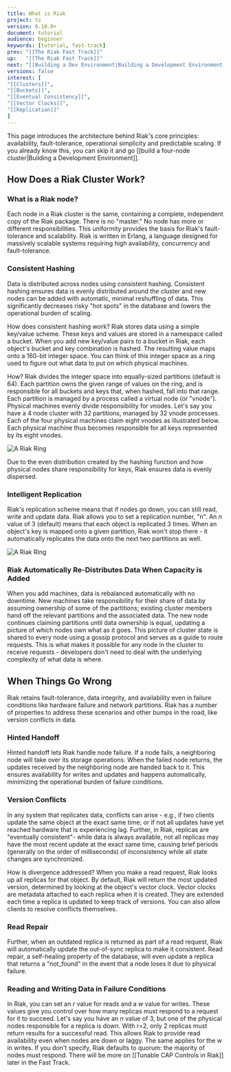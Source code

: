 ```yaml
---
title: What is Riak
project: ts
version: 0.10.0+
document: tutorial
audience: beginner
keywords: [tutorial, fast-track]
prev: "[[The Riak Fast Track]]"
up:   "[[The Riak Fast Track]]"
next: "[[Building a Dev Environment|Building a Development Environment]]"
versions: false
interest: [
"[[Clusters]]",
"[[Buckets]]",
"[[Eventual Consistency]]",
"[[Vector Clocks]]",
"[[Replication]]"
]
---
```


This page introduces the architecture behind Riak's core principles: availability, fault-tolerance, operational simplicity and predictable scaling. If you already know this, you can skip it and go [[build a four-node cluster|Building a Development Environment]].

## How Does a Riak Cluster Work?

### What is a Riak node?

Each node in a Riak cluster is the same, containing a complete, independent copy of the Riak package. There is no "master." No node has more or different responsibilities. This uniformity provides the basis for Riak's fault-tolerance and scalability. Riak is written in Erlang, a language designed for massively scalable systems requiring high availability, concurrency and fault-tolerance. 
 
### Consistent Hashing

Data is distributed across nodes using consistent hashing. Consistent hashing ensures data is evenly distributed around the cluster and new nodes can be added with automatic, minimal reshuffling of data. This significantly decreases risky "hot spots" in the database and lowers the operational burden of scaling.

How does consistent hashing work? Riak stores data using a simple key/value scheme. These keys and values are stored in a namespace called a bucket. When you add new key/value pairs to a bucket in Riak, each object's bucket and key combination is hashed. The resulting value maps onto a 160-bit integer space. You can think of this integer space as a ring used to figure out what data to put on which physical machines. 

How? Riak divides the integer space into equally-sized partitions (default is 64). Each partition owns the given range of values on the ring, and is responsible for all buckets and keys that, when hashed, fall into that range. Each partition is managed by a process called a virtual node (or "vnode"). Physical machines evenly divide responsibility for vnodes. Let's say you have a 4 node cluster with 32 partitions, managed by 32 vnode processes. Each of the four physical machines claim eight vnodes as illustrated below. Each physical machine thus becomes responsible for all keys represented by its eight vnodes. 

![A Riak Ring](/images/riak-ring.png)

Due to the even distribution created by the hashing function and how physical nodes share responsibility for keys, Riak ensures data is evenly dispersed.   

### Intelligent Replication

Riak's replication scheme means that if nodes go down, you can still read, write and update data. Riak allows you to set a replication number, "n". An _n_ value of 3 (default) means that each object is replicated 3 times. When an object's key is mapped onto a given partition, Riak won't stop there - it automatically replicates the data onto the next two partitions as well.

![A Riak Ring](/images/riak-data-distribution.png)

### Riak Automatically Re-Distributes Data When Capacity is Added

When you add machines, data is rebalanced automatically with no downtime. New machines take responsibility for their share of data by assuming ownership of some of the partitions; existing cluster members hand off the relevant partitions and the associated data. The new node continues claiming partitions until data ownership is equal, updating a picture of which nodes own what as it goes. This picture of cluster state is shared to every node using a gossip protocol and serves as a guide to route requests. This is what makes it possible for any node in the cluster to receive requests - developers don't need to deal with the underlying complexity of what data is where.  

## When Things Go Wrong

Riak retains fault-tolerance, data integrity, and availability even in failure conditions like hardware failure and network partitions. Riak has a number of properties to address these scenarios and other bumps in the road, like version conflicts in data. 

### Hinted Handoff

Hinted handoff lets Riak handle node failure. If a node fails, a neighboring node will take over its storage operations. When the failed node returns, the updates received by the neighboring node are handed back to it. This ensures availability for writes and updates and happens automatically, minimizing the operational burden of failure conditions.

### Version Conflicts

In any system that replicates data, conflicts can arise - e.g., if two clients update the same object at the exact same time; or if not all updates have yet reached hardware that is experiencing lag. Further, in Riak, replicas are "eventually consistent"-  while data is always available, not all replicas may have the most recent update at the exact same time, causing brief periods (generally on the order of milliseconds) of inconsistency while all state changes are synchronized. 

How is divergence addressed? When you make a read request, Riak looks up all replicas for that object. By default, Riak will return the most updated version, determined by looking at the object's vector clock. Vector clocks are metadata attached to each replica when it is created. They are extended each time a replica is updated to keep track of versions. You can also allow clients to resolve conflicts themselves.

### Read Repair
Further, when an outdated replica is returned as part of a read request, Riak will automatically update the out-of-sync replica to make it consistent. Read repair, a self-healing property of the database, will even update a replica that returns a "not_found" in the event that a node loses it due to physical failure.

### Reading and Writing Data in Failure Conditions
In Riak, you can set an _r_ value for reads and a _w_ value for writes. These values give you control over how many replicas must respond to a request for it to succeed. Let's say you have an _n_ value of 3, but one of the physical nodes responsible for a replica is down. With r=2, only 2 replicas must return results for a successful read. This allows Riak to provide read availability even when nodes are down or laggy. The same applies for the _w_ in writes. If you don't specify, Riak defaults to quorum: the majority of nodes must respond. There will be more on [[Tunable CAP Controls in Riak]] later in the Fast Track.
